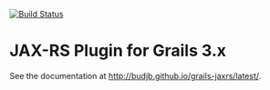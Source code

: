 [![Build Status](https://travis-ci.org/budjb/grails-jaxrs.svg?branch=master)](https://travis-ci.org/budjb/grails-jaxrs)

# JAX-RS Plugin for Grails 3.x
See the documentation at http://budjb.github.io/grails-jaxrs/latest/.
